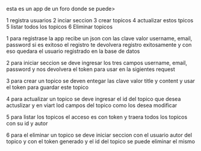  esta es un app de un foro donde se puede>

 1 registra usuarios
 2 inciar seccion
 3 crear topicos
 4 actualizar estos tpicos
 5 listar todos los topicos 
 6 Eliminar topicos

 1 para registrase la app recibe un json con las clave valor username, email, password
 si es exitoso el registro te devolvera registro exitosamente y con eso quedara el usuario registrado en la base de datos

 2 para iniciar seccion se deve ingresar los tres campos username, email, password y nos devolvera el token para usar en la sigientes request 

 3 para crear un topico se deven entegar las clave valor title y content y usar el token para guardar este topico

 4 para actualizar un topico se deve ingresar el id del topico que desea actuslizar y en viart lod campos del topico como los desea modificar

 5 para listar los topicos el acceso es con token y traera todos los topicos con su id y autor

 6 para el eliminar un topico se deve iniciar seccion con el usuario autor del topico y con el token generado y el id del topico se puede eliminar el mismo
